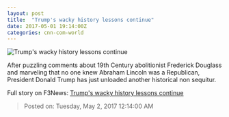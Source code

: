 ```yaml
---
layout: post
title:  "Trump's wacky history lessons continue"
date: 2017-05-01 19:14:00Z
categories: cnn-com-world
---
```


![Trump's wacky history lessons continue](http://i2.cdn.cnn.com/cnnnext/dam/assets/170410121034-trump-super-tease.jpg)

After puzzling comments about 19th Century abolitionist Frederick Douglass and marveling that no one knew Abraham Lincoln was a Republican, President Donald Trump has just unloaded another historical non sequitur.


Full story on F3News: [Trump's wacky history lessons continue](http://www.f3nws.com/n/VsZxH)

> Posted on: Tuesday, May 2, 2017 12:14:00 AM
